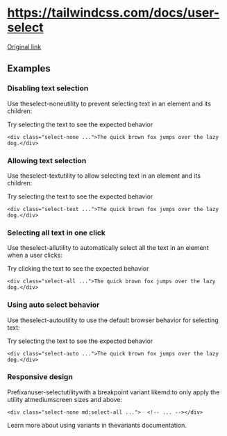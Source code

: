 # https://tailwindcss.com/docs/user-select

[Original link](https://tailwindcss.com/docs/user-select)

## Examples

### Disabling text selection

Use theselect-noneutility to prevent selecting text in an element and its children:

Try selecting the text to see the expected behavior

```
<div class="select-none ...">The quick brown fox jumps over the lazy dog.</div>
```

### Allowing text selection

Use theselect-textutility to allow selecting text in an element and its children:

Try selecting the text to see the expected behavior

```
<div class="select-text ...">The quick brown fox jumps over the lazy dog.</div>
```

### Selecting all text in one click

Use theselect-allutility to automatically select all the text in an element when a user clicks:

Try clicking the text to see the expected behavior

```
<div class="select-all ...">The quick brown fox jumps over the lazy dog.</div>
```

### Using auto select behavior

Use theselect-autoutility to use the default browser behavior for selecting text:

Try selecting the text to see the expected behavior

```
<div class="select-auto ...">The quick brown fox jumps over the lazy dog.</div>
```

### Responsive design

Prefixanuser-selectutilitywith a breakpoint variant likemd:to only apply the utility atmediumscreen sizes and above:

```
<div class="select-none md:select-all ...">  <!-- ... --></div>
```

Learn more about using variants in thevariants documentation.
